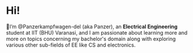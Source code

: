 # Hi!

👋I’m @Panzerkampfwagen-del (aka Panzer), an **Electrical Engineering** student at IIT (BHU) Varanasi, and I am passionate about learning more and more on topics concerning my bachelor's domain along with exploring various other sub-fields of EE like CS and electronics.

<!---
Panzerkampfwagen-del/Panzerkampfwagen-del is a ✨ special ✨ repository because its `README.md` (this file) appears on your GitHub profile.
You can click the Preview link to take a look at your changes.
--->
